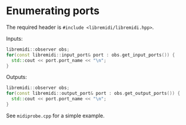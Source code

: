 # Enumerating ports

The required header is `#include <libremidi/libremidi.hpp>`.

Inputs:
```cpp
libremidi::observer obs;
for(const libremidi::input_port& port : obs.get_input_ports()) {
  std::cout << port.port_name << "\n";
}
```

Outputs:
```cpp
libremidi::observer obs;
for(const libremidi::output_port& port : obs.get_output_ports()) {
  std::cout << port.port_name << "\n";
}
```

See `midiprobe.cpp` for a simple example.
